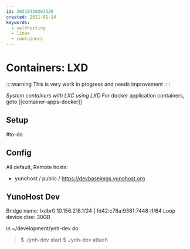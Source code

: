 ```yaml
---
id: 20210328203320
created: 2021-01-14
keywords:
  - selfhosting
  - linux
  - containers
---
```


# Containers: LXD

::::warning
This is very work in progress and needs improvement
::::

_System containers with LXC using LXD_
For docker application containers, goto [[container-apps-docker]]

## Setup

#to-do

## Config

All default,
Remote hosts:

- yunohost / public / https://devbaseimgs.yunohost.org

## YunoHost Dev

Bridge name: lxdbr0 10.156.218.1/24 | fd42:c76a:9381:7448::1/64
Loop device dize: 30GB

in ~/development/ynh-dev do

> $ ./ynh-dev start
> $ ./ynh-dev attach
